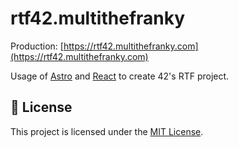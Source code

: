 # rtf42.multithefranky

Production: [https://rtf42.multithefranky.com](https://rtf42.multithefranky.com)

Usage of [Astro](https://astro.build) and [React](https://reactjs.org) to create 42's RTF project.

## 📝 License

This project is licensed under the [MIT License](./LICENSE).
